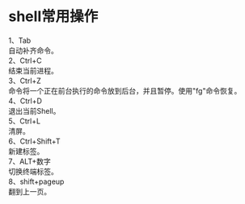 # shell常用操作

1、Tab    
自动补齐命令。   
2、Ctrl+C   
结束当前进程。   
3、Ctrl+Z   
命令将一个正在前台执行的命令放到后台，并且暂停。使用"fg"命令恢复。   
4、Ctrl+D   
退出当前Shell。   
5、Ctrl+L   
清屏。   
6、Ctrl+Shift+T   
新建标签。   
7、ALT+数字   
切换终端标签。   
8、shift+pageup   
翻到上一页。   
